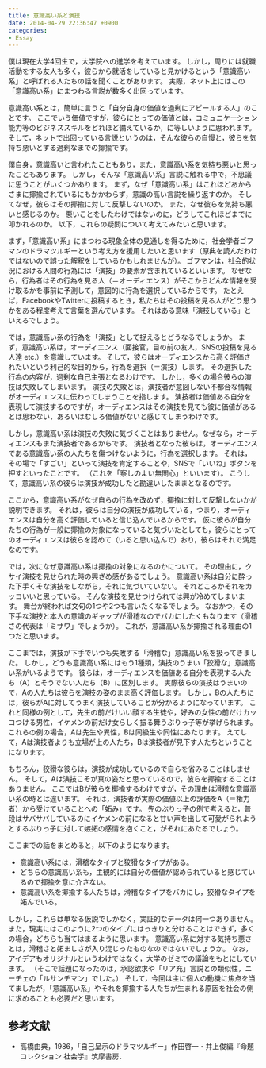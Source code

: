 ```yaml
---
title: 意識高い系と演技
date: 2014-04-29 22:36:47 +0900
categories:
- Essay
---
```


僕は現在大学4回生で，大学院への進学を考えています。
しかし，周りには就職活動をする友人も多く，彼らから就活をしていると見かけるという「意識高い系」と呼ばれる人たちの話を聞くことがあります。
実際，ネット上にはこの「意識高い系」にまつわる言説が数多く出回っています。

意識高い系とは，簡単に言うと「自分自身の価値を過剰にアピールする人」のことです。
ここでいう価値ですが，彼らにとっての価値とは，コミュニケーション能力等のビジネススキルをどれほど備えているか，に等しいように思われます。
そして，ネットで出回っている言説というのは，そんな彼らの自慢と，彼らを気持ち悪いとする過剰なまでの揶揄です。

僕自身，意識高いと言われたこともあり，また，意識高い系を気持ち悪いと思ったこともあります。
しかし，そんな「意識高い系」言説に触れる中で，不思議に思うことがいくつかあります。
まず，なぜ「意識高い系」はこれほどあからさまに揶揄されているにもかかわらず，意識の高い言説を繰り返すのか。
そしてなぜ，彼らはその揶揄に対して反撃しないのか。
また，なぜ彼らを気持ち悪いと感じるのか。
悪いことをしたわけではないのに，どうしてこれほどまでに叩かれるのか。
以下，これらの疑問について考えてみたいと思います。

まず，「意識高い系」にまつわる現象全体の見通しを得るために，社会学者ゴフマンのドラマツルギーという考え方を援用したいと思います（原典を読んだわけではないので誤った解釈をしているかもしれませんが）。
ゴフマンは，社会的状況における人間の行為には「演技」の要素が含まれているといいます。
なぜなら，行為者はその行為を見る人（＝オーディエンス）がそこからどんな情報を受け取るかを事前に予測して，意図的に行為を選択しているからです。
たとえば，FacebookやTwitterに投稿するとき，私たちはその投稿を見る人がどう思うかをある程度考えて言葉を選んでいます。
それはある意味「演技している」といえるでしょう。

では，意識高い系の行為を「演技」として捉えるとどうなるでしょうか。
まず，意識高い系は，オーディエンス（面接官，目の前の友人，SNSの投稿を見る人達 etc.）を意識しています。
そして，彼らはオーディエンスから高く評価されたいという利己的な目的から，行為を選択（＝演技）します。
その選択した行為の内容が，過剰な自己主張となるわけです。
しかし，多くの場合彼らの演技は失敗してしまいます。
演技の失敗とは，演技者が意図しない不都合な情報がオーディエンスに伝わってしまうことを指します。
演技者は価値ある自分を表現して演技するのですが，オーディエンスはその演技を見ても彼に価値があるとは思わない，あるいはむしろ価値がないと感じてしまうわけです。

しかし，意識高い系は演技の失敗に気づくことはありません。なぜなら，オーディエンスもまた演技者であるからです。
演技者となった彼らは，オーディエンスである意識高い系の人たちを傷つけないように，行為を選択します。
それは，その場で「すごい」といって演技を肯定することや，SNSで「いいね」ボタンを押すといったことです。
（これを「察しのよい無関心」といいます）。
こうして，意識高い系の彼らは演技が成功したと勘違いしたままとなるのです。

ここから，意識高い系がなぜ自らの行為を改めず，揶揄に対して反撃しないかが説明できます。
それは，彼らは自分の演技が成功している，つまり，オーディエンスは自分を高く評価していると信じ込んでいるからです。
仮に彼らが自分たちの行為が一般に揶揄の対象になっていると気づいたとしても，彼らにとってのオーディエンスは彼らを認めて（いると思い込んで）おり，彼らはそれで満足なのです。

では，次になぜ意識高い系は揶揄の対象になるのかについて。
その理由に，クサイ演技を見せられた時の興ざめ感があるでしょう。
意識高い系は自分に酔った下手くそな演技をしながら，それに気づいていない。
それどころかそれをカッコいいと思っている。
そんな演技を見せつけられては興が冷めてしまいます。
舞台が終われば文句の1つや2つも言いたくなるでしょう。
なおかつ，その下手な演技と本人の意識のギャップが滑稽なのでバカにしたくもなります（滑稽さの代表は「ミサワ」でしょうか）。
これが，意識高い系が揶揄される理由の1つだと思います。

ここまでは，演技が下手でいつも失敗する「滑稽な」意識高い系を扱ってきました。
しかし，どうも意識高い系にはもう1種類，演技のうまい「狡猾な」意識高い系がいるようです。
彼らは，オーディエンスを価値ある自分を表現する人たち（A）とそうでない人たち（B）に区別します。
実際彼らの演技はうまいので，Aの人たちは彼らを演技の姿のまま高く評価します。
しかし，Bの人たちには，彼らがAに対してうまく演技していることが分かるようになっています。
これと同様の例として，先生の前だけいい顔する生徒や，好みの女性の前だけカッコつける男性，イケメンの前だけ女らしく振る舞うぶりっ子等が挙げられます。
これらの例の場合，Aは先生や異性，Bは同級生や同性にあたります。
えてして，Aは演技者よりも立場が上の人たち，Bは演技者が見下す人たちということになります。

もちろん，狡猾な彼らは，演技が成功しているので自らを省みることはしません。
そして，Aは演技こそが真の姿だと思っているので，彼らを揶揄することはありません。
ここではBが彼らを揶揄するわけですが，その理由は滑稽な意識高い系の時とは違います。
それは，演技者が実際の価値以上の評価をA（＝権力者）から受けていることへの「妬み」です。
先のぶりっ子の例で考えると，普段はサバサバしているのにイケメンの前になると甘い声を出して可愛がられようとするぶりっ子に対して嫉妬の感情を抱くこと，がそれにあたるでしょう。

ここまでの話をまとめると，以下のようになります。

- 意識高い系には，滑稽なタイプと狡猾なタイプがある。
- どちらの意識高い系も，主観的には自分の価値が認められていると感じているので揶揄を意に介さない。
- 意識高い系を揶揄する人たちは，滑稽なタイプをバカにし，狡猾なタイプを妬んでいる。

しかし，これらは単なる仮説でしかなく，実証的なデータは何一つありません。
また，現実にはこのように2つのタイプにはっきりと分けることはできず，多くの場合，どちらも当てはまるように思います。
意識高い系に対する気持ち悪さとは，滑稽さと妬ましさが入り混じったものなのではないでしょうか。
なお，アイデアもオリジナルというわけではなく，大学のゼミでの議論をもとにしています。
（そこで話題になったのは，承認欲求や「リア充」言説との類似性，ニーチェの「ルサンチマン」でした。）
そして，今回は主に個人の動機に焦点を当てましたが，「意識高い系」やそれを揶揄する人たちが生まれる原因を社会の側に求めることも必要だと思います。

## 参考文献

- 高橋由典，1986，「自己呈示のドラマツルギー」作田啓一・井上俊編『命題コレクション 社会学』筑摩書房．
